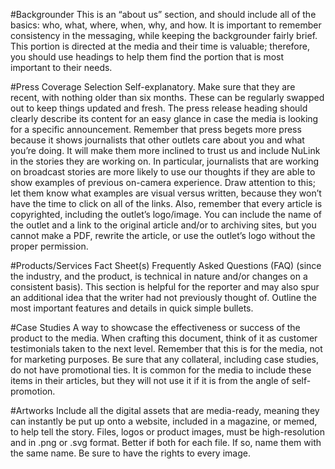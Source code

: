 #Backgrounder
This is an “about us” section, and should include all of the basics: who, what, where, when, why, and how. It is important to remember consistency in the messaging, while keeping the backgrounder fairly brief. This portion is directed at the media and their time is valuable; therefore, you should use headings to help them find the portion that is most important to their needs.

#Press Coverage Selection
Self-explanatory. Make sure that they are recent, with nothing older than six months. These can be regularly swapped out to keep things updated and fresh. The press release heading should clearly describe its content for an easy glance in case the media is looking for a specific announcement. Remember that press begets more press because it shows journalists that other outlets care about you and what you’re doing. It will make them more inclined to trust us and include NuLink in the stories they are working on. In particular, journalists that are working on broadcast stories are more likely to use our thoughts if they are able to show examples of previous on-camera experience. Draw attention to this; let them know what examples are visual versus written, because they won’t have the time to click on all of the links. Also, remember that every article is copyrighted, including the outlet’s logo/image. You can include the name of the outlet and a link to the original article and/or to archiving sites, but you cannot make a PDF, rewrite the article, or use the outlet’s logo without the proper permission.

#Products/Services Fact Sheet(s)
Frequently Asked Questions (FAQ) (since the industry, and the product, is technical in nature and/or changes on a consistent basis). This section is helpful for the reporter and may also spur an additional idea that the writer had not previously thought of. Outline the most important features and details in quick simple bullets.

#Case Studies
A way to showcase the effectiveness or success of the product to the media. When crafting this document, think of it as customer testimonials taken to the next level. Remember that this is for the media, not for marketing purposes. Be sure that any collateral, including case studies, do not have promotional ties. It is common for the media to include these items in their articles, but they will not use it if it is from the angle of self-promotion.

#Artworks
Include all the digital assets that are media-ready, meaning they can instantly be put up onto a website, included in a magazine, or memed, to help tell the story. Files, logos or product images, must be high-resolution and in .png or .svg format. Better if both for each file. If so, name them with the same name. Be sure to have the rights to every image.
